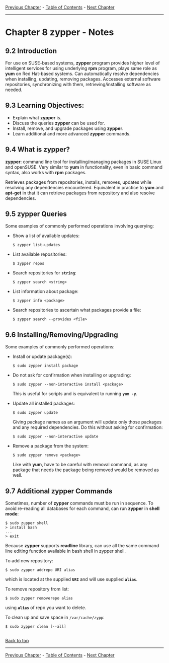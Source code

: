 [Previous Chapter](../Ch08-yum/notes_Ch08.md) - [Table of Contents](../README.md#table-of-contents) - [Next Chapter](../Ch10-apt/notes_Ch10.md)

---

# Chapter 8 zypper - Notes

## 9.2 Introduction
For use on SUSE-based systems, **zypper** program provides higher level of intelligent services for using underlying **rpm** program, plays same role as **yum** on Red Hat-based systems. Can automatically resolve dependencies when installing, updating, removing packages. Accesses external software repositories, synchronizing with them, retrieving/installing software as needed.


## 9.3 Learning Objectives:
- Explain what **zypper** is.
- Discuss the queries **zypper** can be used for.
- Install, remove, and upgrade packages using **zypper**.
- Learn additional and more advanced **zypper** commands.


## 9.4 What is zypper?
**zypper**: command line tool for installing/managing packages in SUSE Linux and openSUSE. Very similar to **yum** in functionality, even in basic command syntax, also works with **rpm** packages.

Retrieves packages from repositories, installs, removes, updates while resolving any dependencies encountered. Equivalent in practice to **yum** and **apt-get** in that it can retrieve packages from repository and also resolve dependencies.


## 9.5 zypper Queries
Some examples of commonly performed operations involving querying:
- Show a list of available updates:
  ```shell
  $ zypper list-updates
  ```

- List available repositories:
  ```shell
  $ zypper repos
  ```

- Search repositories for **`string`**:
  ```shell
  $ zypper search <string>
  ```

- List information about package:
  ```shell
  $ zypper info <package>
  ```

- Search repositories to ascertain what packages provide a file:
  ```shell
  $ zypper search --provides <file>
  ```

## 9.6 Installing/Removing/Upgrading
Some examples of commonly performed operations:
- Install or update package(s):
  ```shell
  $ sudo zypper install package
  ```

- Do not ask for confirmation when installing or upgrading:
  ```shell
  $ sudo zypper --non-interactive install <package>
  ```
  This is useful for scripts and is equivalent to running **`yum -y`**.

- Update all installed packages:
  ```shell
  $ sudo zypper update
  ```
  Giving package names as an argument will update only those packages and any required dependencies. Do this without asking for confirmation:
  ```shell
  $ sudo zypper --non-interactive update
  ```

- Remove a package from the system:
  ```shell
  $ sudo zypper remove <package>
  ```
  Like with **yum**, have to be careful with removal command, as any package that needs the package being removed would be removed as well.


## 9.7 Additional zypper Commands
Sometimes, number of **zypper** commands must be run in sequence. To avoid re-reading all databases for each command, can run **zypper** in **shell mode**:
```shell
$ sudo zupper shell
> install bash
...
> exit
```
Because **zypper** supports **readline** library, can use all the same command line editing function available in bash shell in zypper shell.

To add new repository:
```shell
$ sudo zypper addrepo URI alias
```
which is located at the supplied **`URI`** and will use supplied **`alias`**.

To remove repository from list:
```shell
$ sudo zypper removerepo alias
```
using **`alias`** of repo you want to delete.

To clean up and save space in `/var/cache/zypp`:
```shell
$ sudo zypper clean [--all]
```


##

[Back to top](#)

---

[Previous Chapter](../Ch08-yum/notes_Ch08.md) - [Table of Contents](../README.md#table-of-contents) - [Next Chapter](../Ch10-apt/notes_Ch10.md)
